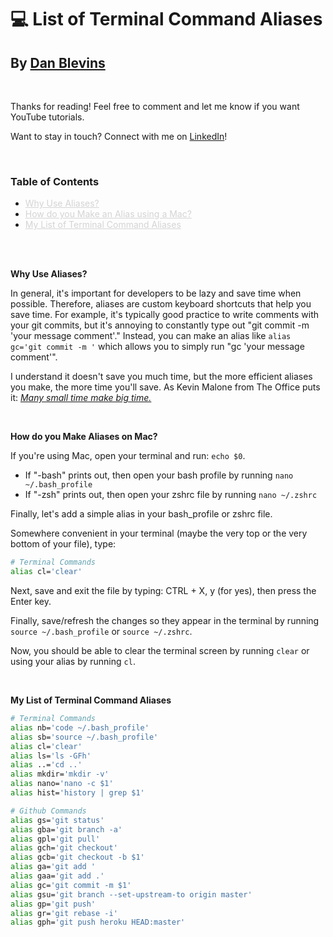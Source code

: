 # 💻 List of Terminal Command Aliases

## By [Dan Blevins](https://www.linkedin.com/in/dan-blevins/)

<br>

Thanks for reading! Feel free to comment and let me know if you want YouTube tutorials.

Want to stay in touch? Connect with me on [LinkedIn](https://www.linkedin.com/in/dan-blevins/)!

<br>

### Table of Contents
- <a href="#why" style="color: #d4d4d4;">Why Use Aliases?</a>
- <a href="#how" style="color: #d4d4d4;">How do you Make an Alias using a Mac?</a>
- <a href="#list" style="color: #d4d4d4;">My List of Terminal Command Aliases</a>

<br>
<br>

**<a id="why"></a>Why Use Aliases?**

In general, it's important for developers to be lazy and save time when possible. Therefore, aliases are custom keyboard shortcuts that help you save time. For example, it's typically good practice to write comments with your git commits, but it's annoying to constantly type out "git commit -m 'your message comment'." Instead, you can make an alias like `alias gc='git commit -m '` which allows you to simply run "gc 'your message comment'".

I understand it doesn't save you much time, but the more efficient aliases you make, the more time you'll save. As Kevin Malone from The Office puts it: [*Many small time make big time.*](https://getyarn.io/yarn-clip/e2270076-ab06-4d61-8a2f-baf994bfe34f)

<br>

**<a id="how"></a>How do you Make Aliases on Mac?**

If you're using Mac, open your terminal and run: `echo $0`.
  - If "-bash" prints out, then open your bash profile by running `nano ~/.bash_profile`
  - If "-zsh" prints out, then open your zshrc file by running `nano ~/.zshrc`

Finally, let's add a simple alias in your bash_profile or zshrc file.

Somewhere convenient in your terminal (maybe the very top or the very bottom of your file), type:
```bash
# Terminal Commands
alias cl='clear'
```

Next, save and exit the file by typing: CTRL + X, y (for yes), then press the Enter key.

Finally, save/refresh the changes so they appear in the terminal by running `source ~/.bash_profile` or `source ~/.zshrc`.

Now, you should be able to clear the terminal screen by running `clear` or using your alias by running `cl`.

<br>

**<a id="list"></a>My List of Terminal Command Aliases**

```bash
# Terminal Commands
alias nb='code ~/.bash_profile'
alias sb='source ~/.bash_profile'
alias cl='clear'
alias ls='ls -GFh'
alias ..='cd ..'
alias mkdir='mkdir -v'
alias nano='nano -c $1'
alias hist='history | grep $1'

# Github Commands
alias gs='git status'
alias gba='git branch -a'
alias gpl='git pull'
alias gch='git checkout'
alias gcb='git checkout -b $1'
alias ga='git add '
alias gaa='git add .'
alias gc='git commit -m $1'
alias gsu='git branch --set-upstream-to origin master'
alias gp='git push'
alias gr='git rebase -i'
alias gph='git push heroku HEAD:master'
```
